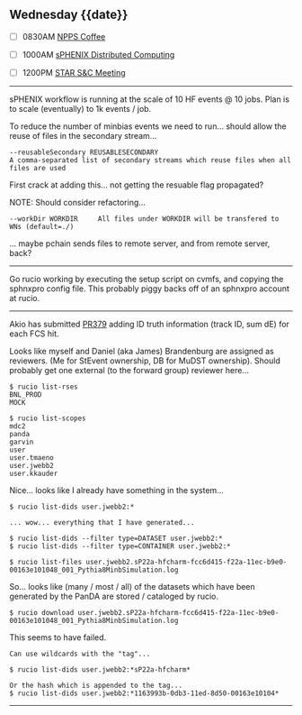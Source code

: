 ## Wednesday {{date}}

- [ ] 0830AM [NPPS Coffee](https://bnl.zoomgov.com/j/16157150845?pwd=NXNqTi9ZWEFBKzYwRXQ5U3NXU1dBZz09)
- [ ] 1000AM [sPHENIX Distributed Computing](https://bnl.zoomgov.com/j/16157150845?pwd=NXNqTi9ZWEFBKzYwRXQ5U3NXU1dBZz09)
- [ ] 1200PM [STAR S&C Meeting](https://lbnl.zoom.us/j/97026562983?pwd=VGVXbzhYUUhheEJ2cFMyVVdVRXowZz09)


----------------------------------------------

sPHENIX workflow is running at the scale of 10 HF events @ 10 jobs.  Plan is to scale (eventually) to 1k events / job.  

To reduce the number of minbias events we need to run... should allow the reuse of files in the secondary stream... 

```  
--reusableSecondary REUSABLESECONDARY
A comma-separated list of secondary streams which reuse files when all files are used
```

First crack at adding this... not getting the resuable flag propagated?

NOTE:
Should consider refactoring...

`--workDir WORKDIR     All files under WORKDIR will be transfered to WNs (default=./)`

... maybe pchain sends files to remote server, and from remote server, back?

----------------------------------------------

Go rucio working by executing the setup script on cvmfs, and copying the sphnxpro config file.  This probably piggy backs off of an sphnxpro account at rucio.  

----------------------------------------------

Akio has submitted [PR379](https://github.com/star-bnl/star-sw/pull/379) adding ID truth information (track ID, sum dE) for each FCS hit.

Looks like myself and Daniel (aka James) Brandenburg are assigned as reviewers.  (Me for StEvent ownership, DB for MuDST ownership).  Should probably get one external (to the forward group) reviewer here...  

```
$ rucio list-rses
BNL_PROD
MOCK

$ rucio list-scopes
mdc2
panda
garvin
user
user.tmaeno
user.jwebb2
user.kkauder
```

Nice... looks like I already have something in the system...

```
$ rucio list-dids user.jwebb2:*

... wow... everything that I have generated...

$ rucio list-dids --filter type=DATASET user.jwebb2:*
$ rucio list-dids --filter type=CONTAINER user.jwebb2:*

$ rucio list-files user.jwebb2.sP22a-hfcharm-fcc6d415-f22a-11ec-b9e0-00163e101048_001_Pythia8MinbSimulation.log

```

So... looks like (many / most / all) of the datasets which have been generated by the PanDA are stored / cataloged by rucio.

```
$ rucio download user.jwebb2.sP22a-hfcharm-fcc6d415-f22a-11ec-b9e0-00163e101048_001_Pythia8MinbSimulation.log
```

This seems to have failed.

```
Can use wildcards with the "tag"...

$ rucio list-dids user.jwebb2:*sP22a-hfcharm*

Or the hash which is appended to the tag...
$ rucio list-dids user.jwebb2:*1163993b-0db3-11ed-8d50-00163e10104*
```


----------------------------------------------




